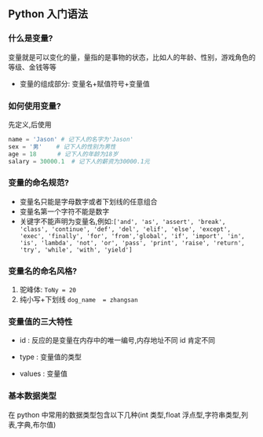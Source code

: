 ## **Python 入门语法**

### **什么是变量?**

变量就是可以变化的量，量指的是事物的状态，比如人的年龄、性别，游戏角色的等级、金钱等等

- 变量的组成部分: 变量名+赋值符号+变量值

### **如何使用变量?**

先定义,后使用

```python
name = 'Jason' # 记下人的名字为'Jason'
sex = '男'    # 记下人的性别为男性
age = 18      # 记下人的年龄为18岁
salary = 30000.1  # 记下人的薪资为30000.1元
```

### **变量的命名规范?**

- 变量名只能是字母数字或者下划线的任意组合
- 变量名第一个字符不能是数字
- 关键字不能声明为变量名,例如:`['and', 'as', 'assert', 'break', 'class', 'continue', 'def', 'del', 'elif', 'else', 'except', 'exec', 'finally', 'for', 'from','global', 'if', 'import', 'in', 'is', 'lambda', 'not', 'or', 'pass', 'print', 'raise', 'return', 'try', 'while', 'with', 'yield']`


### **变量名的命名风格?**

1. 驼峰体: `ToNy = 20`
2. 纯小写+下划线 `dog_name  = zhangsan`


### **变量值的三大特性**


- id : 反应的是变量在内存中的唯一编号,内存地址不同 id 肯定不同

- type : 变量值的类型

- values : 变量值


### **基本数据类型**

在 python 中常用的数据类型包含以下几种(int 类型,float 浮点型,字符串类型,列表,字典,布尔值)